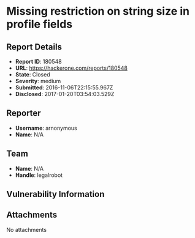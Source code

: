 # Missing restriction on string size in profile fields

## Report Details
- **Report ID**: 180548
- **URL**: https://hackerone.com/reports/180548
- **State**: Closed
- **Severity**: medium
- **Submitted**: 2016-11-06T22:15:55.967Z
- **Disclosed**: 2017-01-20T03:54:03.529Z

## Reporter
- **Username**: arnonymous
- **Name**: N/A

## Team
- **Name**: N/A
- **Handle**: legalrobot

## Vulnerability Information


## Attachments
No attachments

